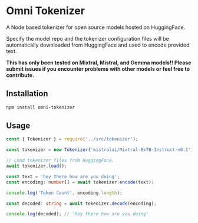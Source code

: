 # Omni Tokenizer

A Node based tokenizer for open source models hosted on HuggingFace.

Specify the model repo and the tokenizer configuration files will be automatically downloaded from HuggingFace and used to encode provided text.

**This has only been tested on Mixtral, Mistral, and Gemma models!! Please submit issues if you encounter problems with other models or feel free to contribute.**

## Installation

```bash
npm install omni-tokenizer
```

## Usage

```ts
const { Tokenizer } = require('../src/tokenizer');

const tokenizer = new Tokenizer('mistralai/Mixtral-8x7B-Instruct-v0.1');

// Load tokenizer files from HuggingFace.
await tokenizer.load();

const text = 'hey there how are you doing';
const encoding: number[] = await tokenizer.encode(text);

console.log('Token Count', encoding.length);

const decoded: string = await tokenizer.decode(encoding);

console.log(decoded); // 'hey there how are you doing'
```
